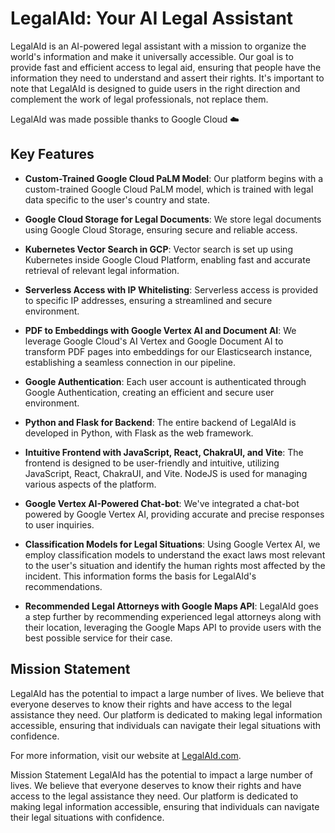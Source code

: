 # LegalAId: Your AI Legal Assistant

LegalAId is an AI-powered legal assistant with a mission to organize the world's information and make it universally accessible. Our goal is to provide fast and efficient access to legal aid, ensuring that people have the information they need to understand and assert their rights. It's important to note that LegalAId is designed to guide users in the right direction and complement the work of legal professionals, not replace them. 

LegalAId was made possible thanks to Google Cloud ☁️

## Key Features

- **Custom-Trained Google Cloud PaLM Model**: Our platform begins with a custom-trained Google Cloud PaLM model, which is trained with legal data specific to the user's country and state.

- **Google Cloud Storage for Legal Documents**: We store legal documents using Google Cloud Storage, ensuring secure and reliable access.

- **Kubernetes Vector Search in GCP**: Vector search is set up using Kubernetes inside Google Cloud Platform, enabling fast and accurate retrieval of relevant legal information.

- **Serverless Access with IP Whitelisting**: Serverless access is provided to specific IP addresses, ensuring a streamlined and secure environment.

- **PDF to Embeddings with Google Vertex AI and Document AI**: We leverage Google Cloud's AI Vertex and Google Document AI to transform PDF pages into embeddings for our Elasticsearch instance, establishing a seamless connection in our pipeline.

- **Google Authentication**: Each user account is authenticated through Google Authentication, creating an efficient and secure user environment.

- **Python and Flask for Backend**: The entire backend of LegalAId is developed in Python, with Flask as the web framework.

- **Intuitive Frontend with JavaScript, React, ChakraUI, and Vite**: The frontend is designed to be user-friendly and intuitive, utilizing JavaScript, React, ChakraUI, and Vite. NodeJS is used for managing various aspects of the platform.

- **Google Vertex AI-Powered Chat-bot**: We've integrated a chat-bot powered by Google Vertex AI, providing accurate and precise responses to user inquiries.

- **Classification Models for Legal Situations**: Using Google Vertex AI, we employ classification models to understand the exact laws most relevant to the user's situation and identify the human rights most affected by the incident. This information forms the basis for LegalAId's recommendations.

- **Recommended Legal Attorneys with Google Maps API**: LegalAId goes a step further by recommending experienced legal attorneys along with their location, leveraging the Google Maps API to provide users with the best possible service for their case.

## Mission Statement

LegalAId has the potential to impact a large number of lives. We believe that everyone deserves to know their rights and have access to the legal assistance they need. Our platform is dedicated to making legal information accessible, ensuring that individuals can navigate their legal situations with confidence.

For more information, visit our website at [LegalAId.com](https://www.legalaid.com).

Mission Statement
LegalAId has the potential to impact a large number of lives. We believe that everyone deserves to know their rights and have access to the legal assistance they need. Our platform is dedicated to making legal information accessible, ensuring that individuals can navigate their legal situations with confidence.
